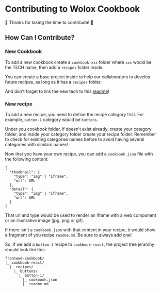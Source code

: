 # Contributing to Wolox Cookbook

🎉 Thanks for taking the time to contribute! 🎉

## How Can I Contribute?

### New Cookbook

To add a new cookbook create a `cookbook-xxx` folder where `xxx` would be the TECH name, then add a `recipes` folder inside.

You can create a base project inside to help our collaborators to develop future recipes, as long as it has a `recipes` folder.

And don't forget to link the new tech to this [readme](./readme.md)!

### New recipe

To add a new recipe, you need to define the recipe category first. For example, `button-1` category would be `buttons`.

Under you cookbook folder, if doesn't exist already, create your category folder, and inside your category folder create your recipe folder. Remember to check for existing categories names before to avoid having several categories with similars names!

Now that you have your own recipe, you can add a `cookbook.json` file with the following content:

```
{
  "thumbnail": {
    "type": "img" | "iframe",
    "url": URL
  },
  "detail": {
    "type": "img" | "iframe",
    "url": URL
  }
}
```

That url and type would be used to render an iframe with a web component or an illustrative image (jpg, png or gif).

If there isn't a `cookbook.json` with that content in your recipe, it would show a fragment of you recipe `readme.md`. Be sure to always add one!

So, if we add a `button-1` recipe to `cookbook-react`, the project tree jerarchy should look like this:

```
frontend-cookbook/
|_ cookbook-react/
  |_ recipes/
    |_ buttons/
      |_ button-1/
        |_ cookbook.json
        |_ readme.md
```
